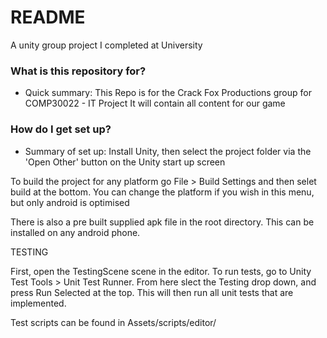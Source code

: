 # README #

A unity group project I completed at University


### What is this repository for? ###

* Quick summary:
    This Repo is for the Crack Fox Productions group for COMP30022 - IT Project
    It will contain all content for our game


### How do I get set up? ###

* Summary of set up: 
Install Unity, then select the project folder via the 'Open Other' button on the Unity start up screen

To build the project for any platform
go File > Build Settings and then selet build at the bottom. You can change the platform if you wish 
	in this menu, but only android is optimised

There is also a pre built supplied apk file in the root directory. This can be installed on any android 
phone.


TESTING

First, open the TestingScene scene in the editor.
To run tests, go to Unity Test Tools > Unit Test Runner.
From here slect the Testing drop down, and press Run Selected at the top.
This will then run all unit tests that are implemented.

Test scripts can be found in Assets/scripts/editor/